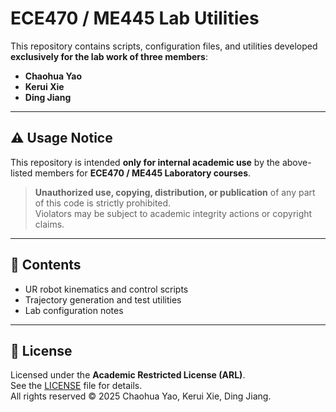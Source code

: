# ECE470 / ME445 Lab Utilities

This repository contains scripts, configuration files, and utilities developed **exclusively for the lab work of three members**:

- **Chaohua Yao**  
- **Kerui Xie**  
- **Ding Jiang**

---

## ⚠️ Usage Notice

This repository is intended **only for internal academic use** by the above-listed members for **ECE470 / ME445 Laboratory courses**.

> **Unauthorized use, copying, distribution, or publication** of any part of this code is strictly prohibited.  
> Violators may be subject to academic integrity actions or copyright claims.

---

## 📁 Contents

- UR robot kinematics and control scripts  
- Trajectory generation and test utilities  
- Lab configuration notes

---

## 🧩 License

Licensed under the **Academic Restricted License (ARL)**.  
See the [LICENSE](./LICENSE) file for details.  
All rights reserved © 2025 Chaohua Yao, Kerui Xie, Ding Jiang.
